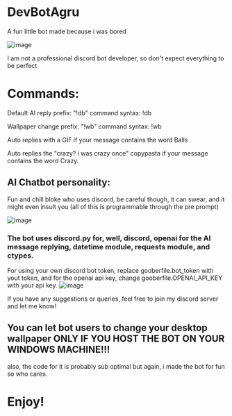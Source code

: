 # DevBotAgru
A fun little bot made because i was bored

![image](https://github.com/DevBoiAgru/DebtBoiArgue/assets/79085233/d09df0d4-b323-4211-9f31-d94e04cbf594)

I am not a professional discord bot developer, so don't expect everything to be perfect.

# Commands:
Default AI reply prefix: "!db" command syntax: !db <prompt>

Wallpaper change prefix: "!wb" command syntax: !wb <image-link>

Auto replies with a GIF if your message contains the word Balls

Auto replies the "crazy? i was crazy once" copypasta if your message contains the word Crazy.

## AI Chatbot personality:
Fun and chill bloke who uses discord, be careful though, it can swear, and it might even insult you (all of this is programmable through the pre prompt)

![image](https://github.com/DevBoiAgru/DebtBoiArgue/assets/79085233/3477f89c-0787-4963-b87e-6ad99fc14300)

### The bot uses discord.py for, well, discord, openai for the AI message replying, datetime module, requests module, and ctypes.

For using your own discord bot token, replace gooberfile.bot_token with yout token, and for the openai api key, change gooberfile.OPENAI_API_KEY with your api key.
![image](https://github.com/DevBoiAgru/DebtBoiArgue/assets/79085233/c105afa2-e811-476a-96fa-1d0afa95a7f6)



If you have any suggestions or queries, feel free to join my discord server and let me know! 

## You can let bot users to change your desktop wallpaper ONLY IF YOU HOST THE BOT ON YOUR WINDOWS MACHINE!!!
also, the code for it is probably sub optimal but again, i made the bot for fun so who cares.

# Enjoy!
